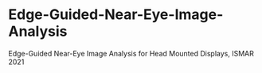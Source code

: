 # Edge-Guided-Near-Eye-Image-Analysis
Edge-Guided Near-Eye Image Analysis for Head Mounted Displays, ISMAR 2021
